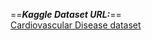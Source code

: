 ==***Kaggle Dataset URL:***== <br/>
[Cardiovascular Disease dataset](https://www.kaggle.com/datasets/sulianova/cardiovascular-disease-dataset)
